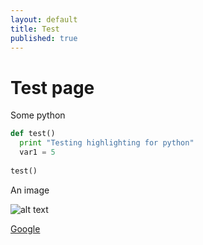 ```yaml
---
layout: default
title: Test
published: true
---
```


# Test page

Some python

```python
def test()
  print "Testing highlighting for python"
  var1 = 5
  
test()
```
An image

![alt text](https://i.imgur.com/K6WT20K.png)

[Google](www.google.com "Google Link")
